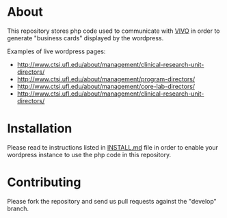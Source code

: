 # About

This repository stores php code used to communicate with
[VIVO](http://github.com/vivo-project/vivo) in order to generate "business
cards" displayed by the wordpress.

Examples of live wordpress pages:

* http://www.ctsi.ufl.edu/about/management/clinical-research-unit-directors/
* http://www.ctsi.ufl.edu/about/management/program-directors/
* http://www.ctsi.ufl.edu/about/management/core-lab-directors/
* http://www.ctsi.ufl.edu/about/management/clinical-research-unit-directors/

# Installation

Please read te instructions listed in [INSTALL.md](INSTALL.md) file in order
to enable your wordpress instance to use the php code in this repository.


# Contributing

Please fork the repository and send us pull requests against the "develop"
branch.
